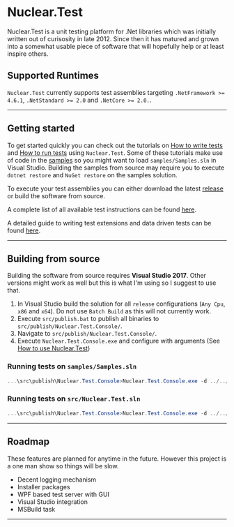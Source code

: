 
# Nuclear.Test
Nuclear.Test is a unit testing platform for .Net libraries which was initially written out of curisosity in late 2012.
Since then it has matured and grown into a somewhat usable piece of software that will hopefully help or at least inspire others.

## Supported Runtimes
`Nuclear.Test` currently supports test assemblies targeting `.NetFramework >= 4.6.1`, `.NetStandard >= 2.0` and `.NetCore >= 2.0.`.

---

## Getting started
To get started quickly you can check out the tutorials on [How to write tests](docu/how_to_write_tests.md) and [How to run tests](docu/how_to_use.md) using `Nuclear.Test`.
Some of these tutorials make use of code in the [samples](samples) so you might want to load `samples/Samples.sln` in Visual Studio.
Building the samples from source may require you to execute `dotnet restore` and `NuGet restore` on the samples solution.

To execute your test assemblies you can either download the latest [release](releases) or build the software from source.

A complete list of all available test instructions can be found [here](docu/test_instructions.md).

A detailed guide to writing test extensions and data driven tests can be found [here](docu/how-to-extend.md).

---

## Building from source
Building the software from source requires **Visual Studio 2017**.
Other versions might work as well but this is what I'm using so I suggest to use that.

1. In Visual Studio build the solution for all `release` configurations (`Any Cpu`, `x86` and `x64`). Do not use `Batch Build` as this will not currently work.
2. Execute `src/publish.bat` to publish all binaries to `src/publish/Nuclear.Test.Console/`.
3. Navigate to `src/publish/Nuclear.Test.Console/`.
4. Execute `Nuclear.Test.Console.exe` and configure with arguments (See [How to use Nuclear.Test](docu/configure_and_test.md))

### Running tests on `samples/Samples.sln`
```csharp
...\src\publish\Nuclear.Test.Console>Nuclear.Test.Console.exe -d ../../../samples -i Debug;obj
```

### Running tests on `src/Nuclear.Test.sln`
```csharp
...\src\publish\Nuclear.Test.Console>Nuclear.Test.Console.exe -d ../../bin -i Debug;obj
```

---

## Roadmap
These features are planned for anytime in the future.
However this project is a one man show so things will be slow.

* Decent logging mechanism
* Installer packages
* WPF based test server with GUI
* Visual Studio integration
* MSBuild task

---
